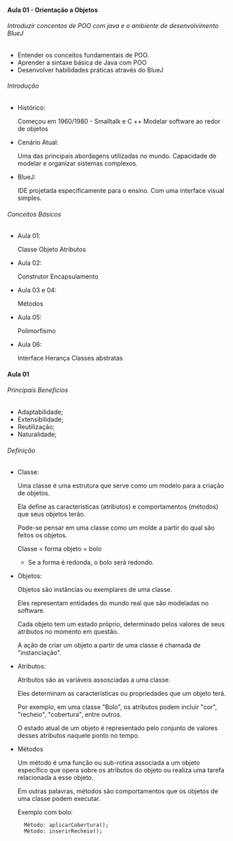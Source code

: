 <h4> Aula 01 - Orientação a Objetos </h4>

<h6> Introduzir concentos de POO com java e o ambiente de desenvolvimento BlueJ </h6>

- Entender os conceitos fundamentais de POO.
- Aprender a sintaxe básica de Java com POO
- Desenvolver habilidades práticas através do BlueJ

<h6> Introdução </h6>

- Histórico:

	Começou em 1960/1980 - Smalltalk e C ++
	Modelar software ao redor de objetos

- Cenário Atual:

	Uma das principais abordagens utilizadas no mundo.
	Capacidade de modelar e organizar sistemas complexos.

- BlueJ:

	IDE projetada especificamente para o ensino. Com uma interface visual simples.

<h6> Conceitos Básicos </h6>

- Aula 01:

	Classe
	Objeto
	Atributos

- Aula 02:

	Construtor
	Encapsulamento

- Aula 03 e 04:

	Métodos

- Aula 05:

	Polimorfismo

- Aula 06: 

	Interface
	Herança
	Classes abstratas


<h4> Aula 01 </h4>

<h6> Principais Benefícios </h6>

- Adaptabilidade;
- Extensibilidade;
- Reutilização;
- Naturalidade;

<h6> Definição </h6>

- Classe:

	Uma classe é uma estrutura que serve como um modelo para a criação de objetos.

	Ela define as características (atributos) e comportamentos (métodos) que seus objetos terão.

	Pode-se pensar em uma classe como um molde a partir do qual são feitos os objetos.

	Classe = forma
	objeto = bolo

	- Se a forma é redonda, o bolo será redondo.

- Objetos:

	Objetos são instâncias ou exemplares de uma classe.

	Eles representam entidades do mundo real que são modeladas no software. 

	Cada objeto tem um estado próprio, determinado pelos valores de seus atributos no momento em questão.

	A ação de criar um objeto a partir de uma classe é chamada de "instanciação".

- Atributos: 

	Atributos são as variáveis assosciadas a uma classe.

	Eles determinam as características ou propriedades que um objeto terá.

	Por exemplo, em uma classe "Bolo", os atributos podem incluir "cor", "recheio", "cobertura", entre outros.

	O estado atual de um objeto é representado pelo conjunto de valores desses atributos naquele ponto no tempo.

- Métodos

	Um método é uma função ou sub-rotina associada a um objeto específico que opera sobre os atributos do objeto ou realiza uma tarefa relacionada a esse objeto.

	Em outras palavras, métodos são comportamentos que os objetos de uma classe podem executar.

	Exemplo com bolo:

		Método: aplicarCobertura();
		Método: inserirRecheio();

